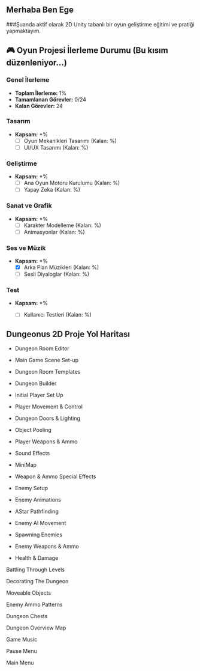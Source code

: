 ## Merhaba Ben Ege 

###Şuanda aktif olarak 2D Unity tabanlı bir oyun geliştirme eğitimi ve pratiği yapmaktayım.



## 🎮 Oyun Projesi İlerleme Durumu (Bu kısım düzenleniyor...)

### Genel İlerleme
- **Toplam İlerleme:** 1%
- **Tamamlanan Görevler:** 0/24
- **Kalan Görevler:** 24

### Tasarım
- **Kapsam:** *%
  - [ ] Oyun Mekanikleri Tasarımı (Kalan: %)
  - [ ] UI/UX Tasarımı (Kalan: %)

### Geliştirme
- **Kapsam:** *%
  - [ ] Ana Oyun Motoru Kurulumu (Kalan: %)
  - [ ] Yapay Zeka (Kalan: %)

### Sanat ve Grafik
- **Kapsam:** *%
  - [ ] Karakter Modelleme (Kalan: %)
  - [ ] Animasyonlar (Kalan: %)

### Ses ve Müzik
- **Kapsam:** *%
  - [x] Arka Plan Müzikleri (Kalan: %)
  - [ ] Sesli Diyaloglar (Kalan: %)

### Test
- **Kapsam:** *%
  - [ ] Kullanıcı Testleri (Kalan: %)


## Dungeonus 2D Proje Yol Haritası

- Dungeon Room Editor

- Main Game Scene Set-up

- Dungeon Room Templates

- Dungeon Builder

- Initial Player Set Up

- Player Movement & Control

- Dungeon Doors & Lighting

- Object Pooling

- Player Weapons & Ammo

- Sound Effects

- MiniMap

- Weapon & Ammo Special Effects

- Enemy Setup

- Enemy Animations

- AStar Pathfinding

- Enemy AI Movement

- Spawning Enemies

- Enemy Weapons & Ammo

- Health & Damage

Battling Through Levels

Decorating The Dungeon

Moveable Objects

Enemy Ammo Patterns

Dungeon Chests

Dungeon Overview Map

Game Music

Pause Menu

Main Menu
